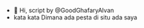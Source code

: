 - 👋 Hi, script by @GoodGhafaryAlvan
- kata kata Dimana ada pesta di situ ada saya

<!---
GoodGhafaryAlvan/GoodGhafaryAlvan is a ✨ special ✨ repository because its `README.md` (this file) appears on your GitHub profile.
You can click the Preview link to take a look at your changes.
--->
